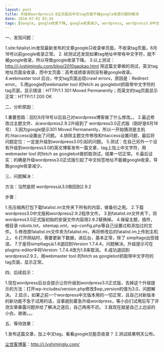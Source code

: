 ```yaml
---
layout: post
title: 升级到wordpress3.0正式版后中文tag页面不被google收录问题的解决
date: 2010-07-01 03:34
tags: [Google, google收录下降, google收录减少, wordpress, wordpress3.0中文版, wordpress3.0升级, wordpress3.0正式版, 电脑网络]
---
```

一、发现问题：

1.site:fatalist.im发现最新发布的文章google只收录单页面，不收录tag页面，6月18号以前google收录正常。
2. 经测试还发现如果tag地址中带有中文字符，就不被google收录，所以导致google收录下降。
3.以上测试：http://i.lvshiminglu.com/blog/2010gaokao.html 用这篇文章做的测试，英文tag地址页面全收录，而中文页面：高考成绩查询则没有被google收录。
4.webmaster tool 后台，中文tag页面出现crawl errors，原因是：Redirect error。
5.用google的webmaster tool 的fetch as googlebot抓取带中文字符的tag页面，显示错误：HTTP/1.1 301 Moved Permanently；而英文的tag页面显示正常：HTTP/1.1 200 OK

二、分析原因：

1.重要思路：回忆6月18号以后自己对wordpress博客做了什么修改。。
2.最近修改过主题文件、从wordpress2.9.2升级到了 wordpress3.0正式版（刚好是6月18号）
3.因为google提示301 Moved Permanently，所以一开始猜测是主机的.htaccess设置出了问题。
4.排除主题文件修改和htaccess设置问题，最后将问题定位：一定是升级到wordpress3.0引起的问题。
5.测试：在自己另外一个没有升级到wordpress3.0的英文博客发布一篇文章，tag上加上中文字符，用webmaster tool 的fetch as googlebot做抓取测试，结果一切正常。
6.最后证实：的确是升级wordpress3.0正式版引起了中文标签地址不能被google收录，导致google收录减少。

三、问题解决：

方法：当然是把 wordpress从3.0倒回到2.9.2

步骤：

1.先压缩再打包下载fatalist.im文件夹下所有的内容，做备份之用。
2.下载wordpress3.0中文版和wordpress2.9.2程序文件。
3.到fatalist.im文件夹下，将 wordpress3.0正式版初始的安装文件内容用2.9.2替换掉。
4.保留主题，插件，根目录 robots.txt，sitemap.xml，wp-config.php等自己设置过和添加过的文件。
5.修改原fatalist.im文件夹为fatalist.mi，再将修改后的fatalist.im上传到主机上。
6.打开网站时，需要更新下数据，进后台，基本正常，除了 simpltags出现错误。
7.于是将simpltags从1.8退回到Version 1.7.4.4，问题解决。升级提示可在plugins-editor中将Version: 1.7.4.4改为1.8来取消。
8.成功退回到wordpress2.9.2，用webmaster tool 的fetch as googlebot抓取带中文字符的tag页面，显示正常。

四、后续启示：

1.现在wordpress后台会提示让你升级到wordpress3.0正式版，去掉这个升级提示的方法：打开wp-includes/version.php修改$wp_version的值为3.0，问题解决。
2.启示，如果之前一个wordpress中文版本用的一切正常，且自己对新版本的新功能不急于试用的话，没事就别着急升级wordpress，等小白们试用后写了评测文章暴露问题并给了解决之道后，自己再用不迟。
3.我现在就是自己上边说的小白，谢谢。。。

五、等待效果：

1.发布这篇文章，加上中文tag，看看google兄能否收录？
2.测试结果明天公布。

<a href="http://i.lvshiminglu.com/">尘世客博客</a>：<a href="http://i.lvshiminglu.com/">http://i.lvshiminglu.com/</a>

